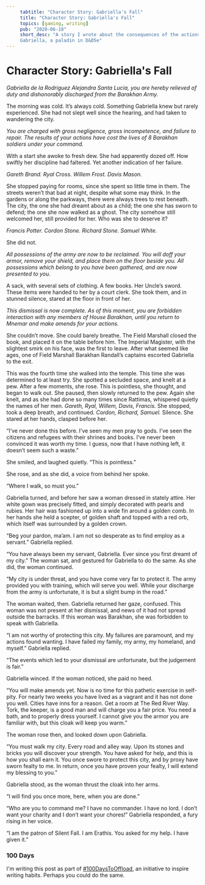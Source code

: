 ```yaml
---
     tabtitle: "Character Story: Gabriella's Fall"
     title: "Character Story: Gabriella's Fall"
     topics: [gaming, writing]
     pub: "2020-06-18"
     short_desc: "A story I wrote about the consequences of the actions of
     Gabriella, a paladin in D&D5e"
---
```


# Character Story: Gabriella's Fall

_Gabriella de la Rodriguez Alejandra Santa Lucia, you are hereby relieved of
duty and dishonorably discharged from the Barakhan Army._

The morning was cold. It’s always cold. Something Gabriella knew but rarely
experienced. She had not slept well since the hearing, and had taken to
wandering the city.

_You are charged with gross negligence, gross incompetence, and failure to
repair. The results of your actions have cost the lives of 8 Barakhan soldiers
under your command._

With a start she awoke to fresh dew. She had apparently dozed off. How swiftly
her discipline had faltered. Yet another indication of her failure.

_Gareth Brand. Ryal Cross. Willem Frost. Davis Mason._

She stopped paying for rooms, since she spent so little time in them. The
streets weren’t that bad at night, despite what some may think. In the gardens
or along the parkways, there were always trees to rest beneath. The city, the
one she had dreamt about as a child; the one she has sworn to defend; the one
she now walked as a ghost. The city somehow still welcomed her, still provided
for her. Who was she to deserve it?

_Francis Potter. Cordon Stone. Richard Stone. Samuel White._

She did not.

_All possessions of the army are now to be reclaimed. You will doff your armor,
remove your shield, and place them on the floor beside you. All possessions
which belong to you have been gathered, and are now presented to you._

A sack, with several sets of clothing. A few books. Her Uncle’s sword. These
items were handed to her by a court clerk. She took them, and in stunned
silence, stared at the floor in front of her.

_This dismissal is now complete. As of this moment, you are forbidden interaction
with any members of House Barakhan, until you return to Mnemar and make amends
for your actions._

She couldn’t move. She could barely breathe. The Field Marshall closed the book,
and placed it on the table before him. The Imperial Magister, with the slightest
smirk on his face, was the first to leave. After what seemed like ages, one of
Field Marshall Barakhan Randall’s captains escorted Gabriella to the exit.

This was the fourth time she walked into the temple. This time she was
determined to at least try. She spotted a secluded space, and knelt at a pew.
After a few moments, she rose. This is pointless, she thought, and began to walk
out. She paused, then slowly returned to the pew. Again she knelt, and as she
had done so many times since Rattimas, whispered quietly the names of her men.
_Gareth, Ryal, Willem, Davis, Francis._ She stopped, took a deep breath, and
continued. _Cordon, Richard, Samuel._ Silence. She stared at her hands, clasped
before her.

“I’ve never done this before. I’ve seen my men pray to gods. I’ve seen the
citizens and refugees with their shrines and books. I’ve never been convinced it
was worth my time. I guess, now that I have nothing left, it doesn’t seem such a
waste.”

She smiled, and laughed quietly. “This is pointless.”

She rose, and as she did, a voice from behind her spoke.

“Where I walk, so must you.”

Gabriella turned, and before her saw a woman dressed in stately attire. Her
white gown was precisely fitted, and simply decorated with pearls and rubies.
Her hair was fashioned up into a wide fin around a golden comb. In her hands she
held a scepter, of golden shaft and topped with a red orb, which itself was
surrounded by a golden crown.

“Beg your pardon, ma’am. I am not so desperate as to find employ as a servant.”
Gabriella replied.

“You have always been my servant, Gabriella. Ever since you first dreamt of my
city.” The woman sat, and gestured for Gabriella to do the same. As she did, the
woman continued.

“My city is under threat, and you have come very far to protect it. The army
provided you with training, which will serve you well. While your discharge from
the army is unfortunate, it is but a slight bump in the road.”

The woman waited, then. Gabriella returned her gaze, confused. This woman was
not present at her dismissal, and news of it had not spread outside the
barracks. If this woman was Barakhan, she was forbidden to speak with Gabriella.

“I am not worthy of protecting this city. My failures are paramount, and my
actions found wanting. I have failed my family, my army, my homeland, and
myself.” Gabriella replied.

“The events which led to your dismissal are unfortunate, but the judgement is
fair.”

Gabriella winced. If the woman noticed, she paid no heed.

“You will make amends yet. Now is no time for this pathetic exercise in
self-pity. For nearly two weeks you have lived as a vagrant and it has not done
you well. Cities have inns for a reason. Get a room at The Red River Way. Tork,
the keeper, is a good man and will charge you a fair price. You need a bath, and
to properly dress yourself. I cannot give you the armor you are familiar with,
but this cloak will keep you warm.”

The woman rose then, and looked down upon Gabriella.

“You must walk my city. Every road and alley way. Upon its stones and bricks you
will discover your strength. You have asked for help, and this is how you shall
earn it. You once swore to protect this city, and by proxy have sworn fealty to
me. In return, once you have proven your fealty, I will extend my blessing to
you.”

Gabriella stood, as the woman thrust the cloak into her arms.

“I will find you once more, here, when you are done.”

“Who are you to command me? I have no commander. I have no lord. I don’t want
your charity and I don’t want your chores!” Gabriella responded, a fury rising
in her voice.

“I am the patron of Silent Fall. I am Erathis. You asked for my help. I have
given it.”

### 100 Days
I'm writing this post as part of [#100DaysToOffload](https://100daystooffload),
an initiative to inspire writing habits. Perhaps you could do the same.
